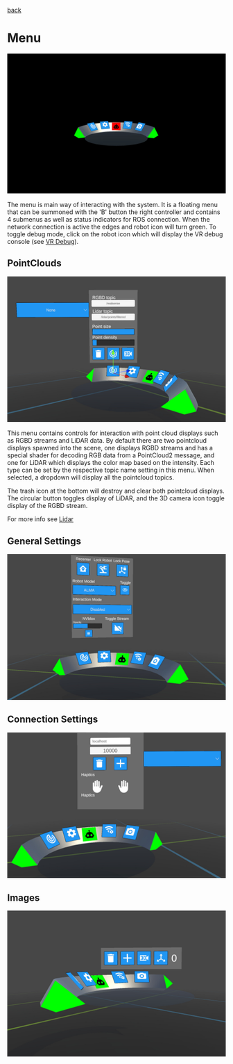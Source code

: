 [back](/README.md)

# Menu
![Menu](/docs/images/menu.gif)

The menu is main way of interacting with the system. It is a floating menu that can be summoned with the 'B' button the right controller and contains 4 submenus as well as status indicators for ROS connection. When the network connection is active the edges and robot icon will turn green. To toggle debug mode, click on the robot icon which will display the VR debug console (see [VR Debug](/Assets/Components/VRDebug)).

## PointClouds
![PointClouds](/docs/images/settings_pcl.jpg)

This menu contains controls for interaction with point cloud displays such as RGBD streams and LiDAR data. By default there are two pointcloud displays spawned into the scene, one displays RGBD streams and has a special shader for decoding RGB data from a PointCloud2 message, and one for LiDAR which displays the color map based on the intensity. Each type can be set by the respective topic name setting in this menu. When selected, a dropdown will display all the pointcloud topics. 

The trash icon at the bottom will destroy and clear both pointcloud displays. The circular button toggles display of LiDAR, and the 3D camera icon toggle display of the RGBD stream.

For more info see [Lidar](/Assets/Components/Lidar)

## General Settings
![General Settings](/docs/images/settings_general.jpg)

## Connection Settings
![Connection Settings](/docs/images/settings_wifi.jpg)

## Images
![Images](/docs/images/settings_img.jpg)
